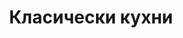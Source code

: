 ---
layout: category.ect
href: '/kitchens/models/classic'
lang: bg
title: "Класически кухни"
importance: 3
description: "Класически кухни събрали качеството и традицията в едно цяло."
highlights:
  - 
    caption: 'Прецизност до последния детайл'
    photo: '/кухни/модели/класически/daria-noce/детайл.png'
  - 
    caption: 'Съвършенно обработен масив'
    photo: '/кухни/модели/класически/daria/обработен-масив.png'
  - 
    caption: 'Изящество и красиви орнаменти'
    photo: '/кухни/модели/класически/daria/декоративен-корниз.png'
  - 
    caption: 'Възможност за самостоятелни модули'
    photo: '/кухни/модели/класически/florenza/съчетание-камък-дърво.png'
  - 
    caption: 'Красиво съчетание на масив, метал и стъкло'
    photo: '/кухни/модели/класически/daria-noce/разкош-уют.png'
---